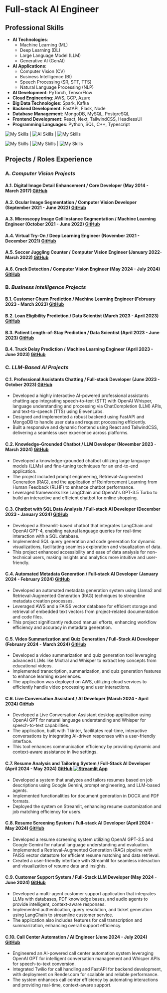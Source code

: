 # **Full-stack AI Engineer**


## Professional Skills

- **AI Technologies**:  
  * Machine Learning (ML)
  * Deep Learning (DL)
  * Large Language Model (LLM)
  * Generative AI (GenAI)
- **AI Applications**:
  * Computer Vision (CV)
  * Business Intelligence (BI)
  * Speech Processing (SR, STT, TTS)
  * Natural Language Processing (NLP)
- **AI Development**: PyTorch, TensorFlow
- **Cloud Engineering**: AWS, GCP, Azure
- **Big Data Technologies**: Spark, Kafka
- **Backend Development**: FastAPI, Flask, Node
- **Database Management**: MongoDB, MySQL, PostgreSQL
- **Frontend Development**: React, Next, TailwindCSS, HeadlessUI
- **Programming Languages**: Python, SQL, C++, Typescript

![My Skills](https://skillicons.dev/icons?i=aws,gcp,azure) | ![AI Skills](https://skillicons.dev/icons?i=ai,aiscript,pytorch) | ![My Skills](https://skillicons.dev/icons?i=py,ts)

![My Skills](https://skillicons.dev/icons?i=fastapi,flask,nodejs) | ![My Skills](https://skillicons.dev/icons?i=mongodb,mysql,postgres) | ![My Skills](https://skillicons.dev/icons?i=react,tailwind)


## Projects / Roles Experience


### A. *Computer Vision Projects*

#### A.1. **Digital Image Detail Enhancement** / Core Developer (May 2014 - March 2017) [GitHub](https://github.com/SanhyewNg/Digital-Image-Detail-Enhancement)

#### A.2. **Ocular Image Segmentation** / Computer Vision Developer (September 2021 - June 2022) [GitHub](https://github.com/SanhyewNg/Ocular-Image-Segmentation)

#### A.3. **Microscopy Image Cell Instance Segmentation** / Machine Learning Engineer (October 2021 - June 2022) [GitHub](https://github.com/SanhyewNg/Microscopy-Image-Cell-Instance-Segmentation)

#### A.4. **Virtual Try-On** / Deep Learning Engineer (November 2021 - December 2021) [GitHub](https://github.com/SanhyewNg/Virtual-Try-On)

#### A.5. **Soccer Juggling Counter** / Computer Vision Engineer (January 2022- March 2022) [GitHub](https://github.com/SanhyewNg/Soccer-Juggling-Counter)

#### A.6. **Crack Detection** / Computer Vision Engineer (May 2024 - July 2024) [GitHub](https://github.com/SanhyewNg/Crack-Detection)


### B. *Business Intelligence Projects*

#### B.1. **Customer Churn Prediction** / Machine Learning Engineer (February 2023 - March 2023) [GitHub](https://github.com/SanhyewNg/Customer-Churn-Prediction)

#### B.2. **Loan Eligibility Prediction** / Data Scientist (March 2023 - April 2023) [GitHub](https://github.com/SanhyewNg/Loan-Eligibility-Prediction)

#### B.3. **Patient Length-of-Stay Prediction** / Data Scientist (April 2023 - June 2023) [GitHub](https://github.com/SanhyewNg/Patient-Length-of-Stay-Prediction)

#### B.4. **Truck Delay Prediction** / Machine Learning Engineer (April 2023 - June 2023) [GitHub](https://github.com/SanhyewNg/Truck-Delay-Prediction)


### C. *LLM-Based AI Projects*


#### C.1. **Professional Assistants Chatting** / Full-stack Developer (June 2023 - October 2023) [GitHub](https://web-sanai.onrender.com/#/assistants)
- Developed a highly interactive AI-powered professional assistants chatting app integrating speech-to-text (STT) with OpenAI Whisper, language understanding and processing via ChatCompletion (LLM) APIs, and text-to-speech (TTS) using ElevenLabs.
- Designed and implemented a robust backend using FastAPI and MongoDB to handle user data and request processing efficiently.
- Built a responsive and dynamic frontend using React and TailwindCSS, delivering a seamless user experience across platforms.


#### C.2. **Knowledge-Grounded Chatbot** / LLM Developer (November 2023 - March 2024) [GitHub](https://github.com/SanhyewNg/Knowledge-Grounded-Chatbot)
- Developed a knowledge-grounded chatbot utilizing large language models (LLMs) and fine-tuning techniques for an end-to-end application. 
- The project included prompt engineering, Retrieval-Augmented Generation (RAG), and the application of Reinforcement Learning from Human Feedback (RLHF) to enhance chatbot performance. 
- Leveraged frameworks like LangChain and OpenAI's GPT-3.5 Turbo to build an interactive and efficient chatbot for online shopping.


#### C.3. **Chatbot with SQL Data Analysis** / Full-stack AI Developer (December 2023 - January 2024) [GitHub](https://github.com/SanhyewNg/Chatbot-with-SQL-Data-Analysis)
- Developed a Streamlit-based chatbot that integrates LangChain and OpenAI GPT-4, enabling natural language queries for real-time interaction with a SQL database.
- Implemented SQL query generation and code generation for dynamic visualizations, facilitating seamless exploration and visualization of data.
- This project enhanced accessibility and ease of data analysis for non-technical users, making insights and analytics more intuitive and user-friendly.


#### C.4. **Automated Metadata Generation** / Full-stack AI Developer (January 2024 - February 2024) [GitHub](https://github.com/SanhyewNg/Automated-Metadata-Generation)
- Developed an automated metadata generation system using Llama2 and Retrieval-Augmented Generation (RAG) techniques to streamline metadata creation processes. 
- Leveraged AWS and a FAISS vector database for efficient storage and retrieval of embedded text vectors from project-related documentation and code files. 
- This project significantly reduced manual efforts, enhancing workflow efficiency and accuracy in metadata generation.


#### C.5. **Video Summarization and Quiz Generation** / Full-Stack AI Developer (February 2024 - March 2024) [GitHub](https://github.com/SanhyewNg/Video-Summarization-and-Quiz-Generation)
- Developed a video summarization and quiz generation tool leveraging advanced LLMs like Mixtral and Whisper to extract key concepts from educational videos. 
- Implemented transcription, summarization, and quiz generation features to enhance learning experiences. 
- The application was deployed on AWS, utilizing cloud services to efficiently handle video processing and user interactions.


#### C.6. **Live Conversation Assistant** / AI Developer (March 2024 - April 2024) [GitHub](https://github.com/SanhyewNg/Live-Conversation-Assistant)
- Developed a Live Conversation Assistant desktop application using OpenAI GPT for natural language understanding and Whisper for speech-to-text capabilities. 
- The application, built with Tkinter, facilitates real-time, interactive conversations by integrating AI-driven responses with a user-friendly interface. 
- This tool enhances communication efficiency by providing dynamic and context-aware assistance in live settings.


#### C.7. **Resume Analysis and Tailoring System** / Full-Stack AI Developer  (April 2024 - May 2024) [GitHub](https://github.com/SanhyewNg/ResumeAnaTailor) [![Streamlit App](https://static.streamlit.io/badges/streamlit_badge_black_white.svg)](https://resanatailor.streamlit.app)
- Developed a system that analyzes and tailors resumes based on job descriptions using Google Gemini, prompt engineering, and LLM-based agents. 
- Implemented functionalities for document generation in DOCX and PDF formats. 
- Deployed the system on Streamlit, enhancing resume customization and job matching efficiency for users.


#### C.8. **Resume Screening System** / Full-stack AI Developer (April 2024 - May 2024)  [GitHub](https://github.com/SanhyewNg/Resume-Screening-System)
- Developed a resume screening system utilizing OpenAI GPT-3.5 and Google Gemini for natural language understanding and evaluation. 
- Implemented a Retrieval-Augmented Generation (RAG) pipeline with FAISS vector datastore for efficient resume matching and data retrieval. 
- Created a user-friendly interface with Streamlit for seamless interaction and visualization of resume data and insights.


#### C.9. **Customer Support System** / Full-Stack LLM Developer (May 2024 - June 2024)  [GitHub](https://github.com/SanhyewNg/Customer-Support-System)
- Developed a multi-agent customer support application that integrates LLMs with databases, PDF knowledge bases, and audio agents to provide intelligent, context-aware responses. 
- Implemented authentication, query resolution, and ticket generation using LangChain to streamline customer service. 
- The application also includes features for call transcription and summarization, enhancing overall support efficiency.


#### C.10. **Call Center Automation**  / AI Engineer (June 2024 - July 2024)  [GitHub](https://github.com/SanhyewNg/Call-Center-Automation) 
- Engineered an AI-powered call center automation system leveraging OpenAI GPT for intelligent conversation management and Whisper APIs for speech-to-text conversion. 
- Integrated Twilio for call handling and FastAPI for backend development, with deployment on Render.com for scalable and reliable performance. 
- The system enhances call center efficiency by automating interactions and providing real-time, context-aware support.




<!---
SanhyewNg/SanhyewNg is a ✨ special ✨ repository because its `README.md` (this file) appears on your GitHub profile.
You can click the Preview link to take a look at your changes.
--->
